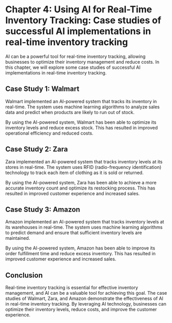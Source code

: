 Chapter 4: Using AI for Real-Time Inventory Tracking: Case studies of successful AI implementations in real-time inventory tracking
===================================================================================================================================

AI can be a powerful tool for real-time inventory tracking, allowing businesses to optimize their inventory management and reduce costs. In this chapter, we will explore some case studies of successful AI implementations in real-time inventory tracking.

Case Study 1: Walmart
---------------------

Walmart implemented an AI-powered system that tracks its inventory in real-time. The system uses machine learning algorithms to analyze sales data and predict when products are likely to run out of stock.

By using the AI-powered system, Walmart has been able to optimize its inventory levels and reduce excess stock. This has resulted in improved operational efficiency and reduced costs.

Case Study 2: Zara
------------------

Zara implemented an AI-powered system that tracks inventory levels at its stores in real-time. The system uses RFID (radio-frequency identification) technology to track each item of clothing as it is sold or returned.

By using the AI-powered system, Zara has been able to achieve a more accurate inventory count and optimize its restocking process. This has resulted in improved customer experience and increased sales.

Case Study 3: Amazon
--------------------

Amazon implemented an AI-powered system that tracks inventory levels at its warehouses in real-time. The system uses machine learning algorithms to predict demand and ensure that sufficient inventory levels are maintained.

By using the AI-powered system, Amazon has been able to improve its order fulfillment time and reduce excess inventory. This has resulted in improved customer experience and increased sales.

Conclusion
----------

Real-time inventory tracking is essential for effective inventory management, and AI can be a valuable tool for achieving this goal. The case studies of Walmart, Zara, and Amazon demonstrate the effectiveness of AI in real-time inventory tracking. By leveraging AI technology, businesses can optimize their inventory levels, reduce costs, and improve the customer experience.
